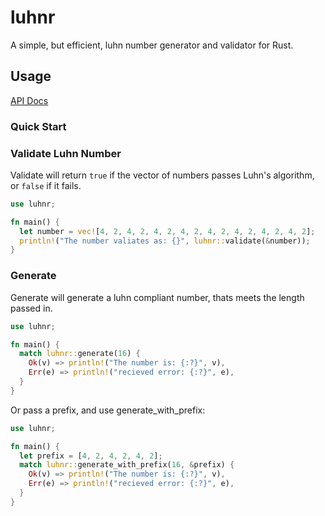 # luhnr

A simple, but efficient, luhn number generator and validator for Rust.

## Usage

[API Docs](https://docs.rs/luhnr/0.3.3/luhnr/)

### Quick Start

### Validate Luhn Number

Validate will return `true` if the vector of numbers passes Luhn's algorithm, or `false` if it fails.

```Rust
use luhnr;

fn main() {
  let number = vec![4, 2, 4, 2, 4, 2, 4, 2, 4, 2, 4, 2, 4, 2, 4, 2];
  println!("The number valiates as: {}", luhnr::validate(&number));
}
```

### Generate

Generate will generate a luhn compliant number, thats meets the length passed in.

```Rust
use luhnr;

fn main() {
  match luhnr::generate(16) {
    Ok(v) => println!("The number is: {:?}", v),
    Err(e) => println!("recieved error: {:?}", e),
  }
}
```

Or pass a prefix, and use generate_with_prefix:

```Rust
use luhnr;

fn main() {
  let prefix = [4, 2, 4, 2, 4, 2];
  match luhnr::generate_with_prefix(16, &prefix) {
    Ok(v) => println!("The number is: {:?}", v),
    Err(e) => println!("recieved error: {:?}", e),
  }
}
```
